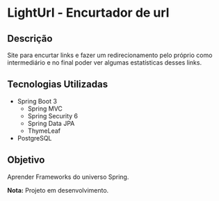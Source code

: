 # LightUrl - Encurtador de url

## Descrição

Site para encurtar links e fazer um redirecionamento pelo próprio como intermediário e no final poder ver algumas estatísticas desses links.

## Tecnologias Utilizadas

- Spring Boot 3
	- Spring MVC
	- Spring Security 6
	- Spring Data JPA
    - ThymeLeaf
- PostgreSQL

## Objetivo

Aprender Frameworks do universo Spring.

**Nota:** Projeto em desenvolvimento.